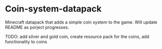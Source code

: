 # Coin-system-datapack

Minecraft datapack that adds a simple coin system to the game. Will update README as porject progresses.

TODO: add silver and gold coin, create resource pack for the coins, add functionality to coins

